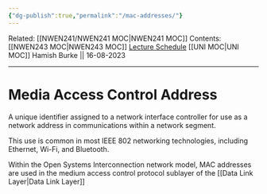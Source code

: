 ```yaml
---
{"dg-publish":true,"permalink":"/mac-addresses/"}
---
```


Related: [[NWEN241/NWEN241 MOC\|NWEN241 MOC]]
Contents: [[NWEN243 MOC\|NWEN243 MOC]]
[Lecture Schedule](https://ecs.wgtn.ac.nz/Courses/NWEN243_2023T2/LectureSchedule)
[[UNI MOC\|UNI MOC]]
Hamish Burke || 16-08-2023
***

# Media Access Control Address

A unique identifier assigned to a network interface controller for use as a network address in communications within a network segment. 

This use is common in most IEEE 802 networking technologies, including Ethernet, Wi-Fi, and Bluetooth. 

Within the Open Systems Interconnection network model, MAC addresses are used in the medium access control protocol sublayer of the [[Data Link Layer\|Data Link Layer]]